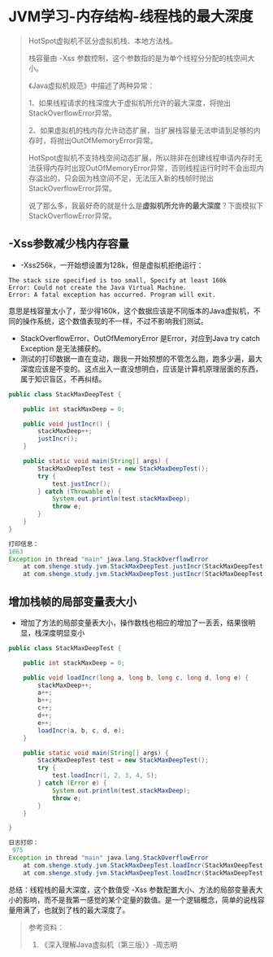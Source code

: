 # JVM学习-内存结构-线程栈的最大深度

> HotSpot虚拟机不区分虚拟机栈、本地方法栈。
>
> 栈容量由 -Xss 参数控制，这个参数指的是为单个线程分分配的栈空间大小。
>
> 《Java虚拟机规范》中描述了两种异常：
>
> 1、如果线程请求的栈深度大于虚拟机所允许的最大深度，将抛出StackOverflowError异常。
>
> 2、如果虚拟机的栈内存允许动态扩展，当扩展栈容量无法申请到足够的内存时，将抛出OutOfMemoryError异常。
>
> HotSpot虚拟机不支持栈空间动态扩展，所以除非在创建线程申请内存时无法获得内存时出现OutOfMemoryError异常，否则线程运行时时不会出现内存溢出的，只会因为栈空间不足，无法压入新的栈帧时抛出StackOverflowError异常。
>
> 说了那么多，我最好奇的就是什么是**虚拟机所允许的最大深度**？下面模拟下StackOverflowError异常。

## -Xss参数减少栈内存容量

- -Xss256k，一开始想设置为128k，但是虚拟机拒绝运行：

```
The stack size specified is too small, Specify at least 160k
Error: Could not create the Java Virtual Machine.
Error: A fatal exception has occurred. Program will exit.
```

意思是栈容量太小了，至少得160k，这个数据应该是不同版本的Java虚拟机，不同的操作系统，这个数值表现的不一样，不过不影响我们测试。

- StackOverflowError、OutOfMemoryError 是Error，对应到Java try catch Exception 是无法捕获的。
- 测试的打印数据一直在变动，跟我一开始预想的不管怎么跑，跑多少遍，最大深度应该是不变的。这点出入一直没想明白，应该是计算机原理层面的东西，属于知识盲区，不再纠结。

```java
public class StackMaxDeepTest {

    public int stackMaxDeep = 0;

    public void justIncr() {
        stackMaxDeep++;
        justIncr();
    }

    public static void main(String[] args) {
        StackMaxDeepTest test = new StackMaxDeepTest();
        try {
            test.justIncr();
        } catch (Throwable e) {
            System.out.println(test.stackMaxDeep);
            throw e;
        }
    }
}

打印信息：
1863
Exception in thread "main" java.lang.StackOverflowError
	at com.shenge.study.jvm.StackMaxDeepTest.justIncr(StackMaxDeepTest.java:14)
	at com.shenge.study.jvm.StackMaxDeepTest.justIncr(StackMaxDeepTest.java:15)

```

## 增加栈帧的局部变量表大小

- 增加了方法的局部变量表大小，操作数栈也相应的增加了一丢丢，结果很明显，栈深度明显变小

```java
public class StackMaxDeepTest {

    public int stackMaxDeep = 0;

    public void loadIncr(long a, long b, long c, long d, long e) {
        stackMaxDeep++;
        a++;
        b++;
        c++;
        d++;
        e++;
        loadIncr(a, b, c, d, e);
    }

    public static void main(String[] args) {
        StackMaxDeepTest test = new StackMaxDeepTest();
        try {
            test.loadIncr(1, 2, 3, 4, 5);
        } catch (Error e) {
            System.out.println(test.stackMaxDeep);
            throw e;
        }
    }

}

日志打印：
 975
Exception in thread "main" java.lang.StackOverflowError
	at com.shenge.study.jvm.StackMaxDeepTest.loadIncr(StackMaxDeepTest.java:14)
	at com.shenge.study.jvm.StackMaxDeepTest.loadIncr(StackMaxDeepTest.java:20)
```



总结：线程栈的最大深度，这个数值受 -Xss 参数配置大小、方法的局部变量表大小的影响，而不是我第一感觉的某个定量的数值。是一个逻辑概念，简单的说栈容量用满了，也就到了栈的最大深度了。

> 参考资料：
>
> 1. 《深入理解Java虚拟机（第三版）》-周志明